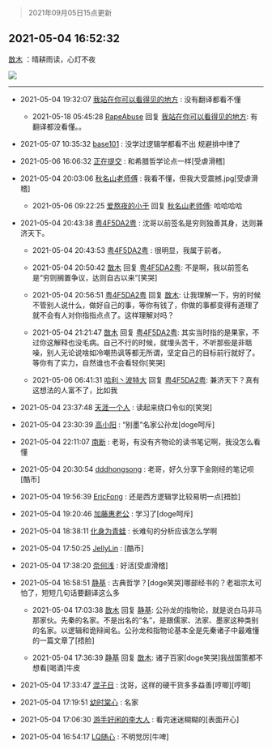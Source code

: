 > 2021年09月05日15点更新
<link rel="stylesheet" href="https://cdn.jsdelivr.net/gh/taotie6/sampleJSON@main/css/photo_show.css">


 ## 2021-05-04 16:52:32 

 [㪚木](https://www.coolapk.com/feed/26754646?shareKey=NDgxODMzODJjMjkxNjEzMTc3ZTg~) ：晴耕雨读，心灯不夜 

<div class="album">
<img class="img-item" src="http://image.coolapk.com/feed/2021/0504/16/1081091_ac608cae_8350_6542@850x9748.jpeg" />
</div>

 ------- 

- 2021-05-04 19:32:07 [我站在你可以看得见的地方](uid=1262232) : 没有翻译都看不懂 

    - 2021-05-18 05:45:28 [RapeAbuse](uid=917374) 回复 [我站在你可以看得见的地方](uid=1262232): 有翻译都没看懂。。 

- 2021-05-07 10:35:32 [base101](uid=2720343) : 没学过逻辑学都看不出 规避排中律了 

- 2021-05-06 16:06:32 [正在提交](uid=2290772) : 和希腊哲学论点一样[受虐滑稽] 

- 2021-05-04 20:03:06 [秋名山老师傅](uid=2775928) : 我看不懂，但我大受震撼.jpg[受虐滑稽] 

    - 2021-05-06 09:22:25 [爱熬夜的小于](uid=1608512) 回复 [秋名山老师傅](uid=2775928): 哈哈哈哈 

- 2021-05-04 20:43:38 [粤4F5DA2粤](uid=983185) : 沈哥以前签名是穷则独善其身，达则兼济天下。 

    - 2021-05-04 20:43:53 [粤4F5DA2粤](uid=983185) : 很明显，我属于前者。 

    - 2021-05-04 20:50:42 [㪚木](uid=1081091) 回复 [粤4F5DA2粤](uid=983185): 不是啊，我以前签名是“穷则搁置争议，达则自古以来”[笑哭] 

    - 2021-05-04 20:56:51 [粤4F5DA2粤](uid=983185) 回复 [㪚木](uid=1081091): 让我理解一下，穷的时候不管别人说什么，做好自己的事，等你有钱了，你做的事都变得有道理了就不会有人对你指指点点了。这样理解对吗？ 

    - 2021-05-04 21:21:47 [㪚木](uid=1081091) 回复 [粤4F5DA2粤](uid=983185): 其实当时指的是果家，不过你这解释也没毛病。自己不行的时候，就埋头苦干，不听那些是非聒噪，别人无论说啥如冷嘲热讽等都无所谓，坚定自己的目标前行就好了。等你有了实力，自然谁也不会看轻你[笑哭] 

    - 2021-05-06 06:41:31 [哈利丶波特大](uid=668223) 回复 [粤4F5DA2粤](uid=983185): 兼济天下？真有这想法的人富不了，比如我 

- 2021-05-04 23:37:48 [天涯一个人](uid=3225865) : 读起来绕口令似的[笑哭] 

- 2021-05-04 23:30:39 [高小阳](uid=3558245) : “别墨”名家公孙龙[doge呵斥] 

- 2021-05-04 22:11:07 [南断](uid=1225983) : 老哥，有没有齐物论的读书笔记啊，我没怎么看懂 

- 2021-05-04 20:30:54 [dddhongsong](uid=1695734) : 老哥，好久分享下金刚经的笔记呗[酷币] 

- 2021-05-04 19:56:39 [EricFong](uid=2505206) : 还是西方逻辑学比较易明一点[捂脸] 

- 2021-05-04 19:20:46 [加藤惠老公](uid=1266680) : 学习了[doge呵斥] 

- 2021-05-04 18:38:11 [化身为青蛙](uid=1209189) : 长难句的分析应该怎么学啊 

- 2021-05-04 17:50:25 [JellyLin](uid=1372534) : [酷币] 

- 2021-05-04 17:38:20 [奈何浅](uid=1884562) : 好活[受虐滑稽] 

- 2021-05-04 16:58:51 [静基](uid=1353091) : 古典哲学？[doge笑哭]哪部经书的？老祖宗太可怕了，短短几句话要翻译这么多 

    - 2021-05-04 17:03:38 [㪚木](uid=1081091) 回复 [静基](uid=1353091): 公孙龙的指物论，就是说白马非马那家伙。先秦的名家。不是出名的“名”，是跟儒家、法家、墨家这种类别的名家。以逻辑和诡辩闻名。公孙龙和指物论基本全是先秦诸子中最难懂的一篇文章了[捂脸] 

    - 2021-05-04 17:36:39 [静基](uid=1353091) 回复 [㪚木](uid=1081091): 诸子百家[doge笑哭]我战国策都不想看[喝酒]牛皮 

- 2021-05-04 17:33:47 [混子日](uid=1878276) : 沈哥，这样的硬干货多多益善[哼唧][哼唧] 

- 2021-05-04 17:19:51 [幼时棠心](uid=1017379) : 名家 

- 2021-05-04 17:06:30 [游手好闲的李大人](uid=1704844) : 看完迷迷糊糊的[表面开心] 

- 2021-05-04 16:54:17 [LQ随心](uid=1002360) : 不明觉厉[牛啤] 

